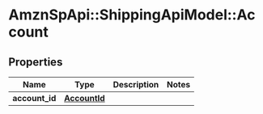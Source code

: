 # AmznSpApi::ShippingApiModel::Account

## Properties
Name | Type | Description | Notes
------------ | ------------- | ------------- | -------------
**account_id** | [**AccountId**](AccountId.md) |  | 

